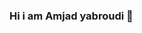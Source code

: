### Hi i am Amjad yabroudi 👋

<!--
**Amjadyabroudi128/Amjadyabroudi128** is a ✨ _special_ ✨ repository because its `README.md` (this file) appears on your GitHub profile.

__________________________________________________________________________________________________________________________________________
- 🔭 I’m currently working on ...
- 🌱 I’m currently learning ...
- 👯 I’m looking to collaborate on ...
- 🤔 I’m looking for help with ...
- 💬 Ask me about ...
- 📫 How to reach me: ...
- 😄 Pronouns: ...
- ⚡ Fun fact: ...
-->
